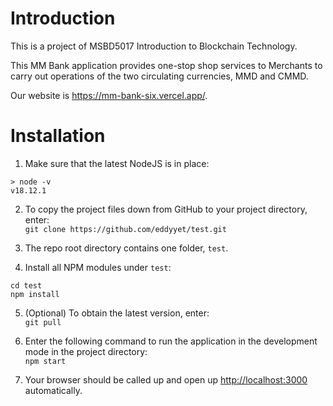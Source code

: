 # Introduction
This is a project of MSBD5017 Introduction to Blockchain Technology. 

This MM Bank application provides one-stop shop services to Merchants to carry out operations of the two circulating currencies, MMD and CMMD. 

Our website is https://mm-bank-six.vercel.app/.

# Installation 
1. Make sure that the latest NodeJS is in place:
```
> node -v
v18.12.1
```

2. To copy the project files down from GitHub to your project directory, enter: \
`git clone https://github.com/eddyyet/test.git`

3. The repo root directory contains one folder, `test`.

4. Install all NPM modules under `test`:
```
cd test
npm install
```

5. (Optional) To obtain the latest version, enter:\
`git pull`

6. Enter the following command to run the application in the development mode in the project directory:\
`npm start`

7. Your browser should be called up and open up [http://localhost:3000](http://localhost:3000) automatically.
